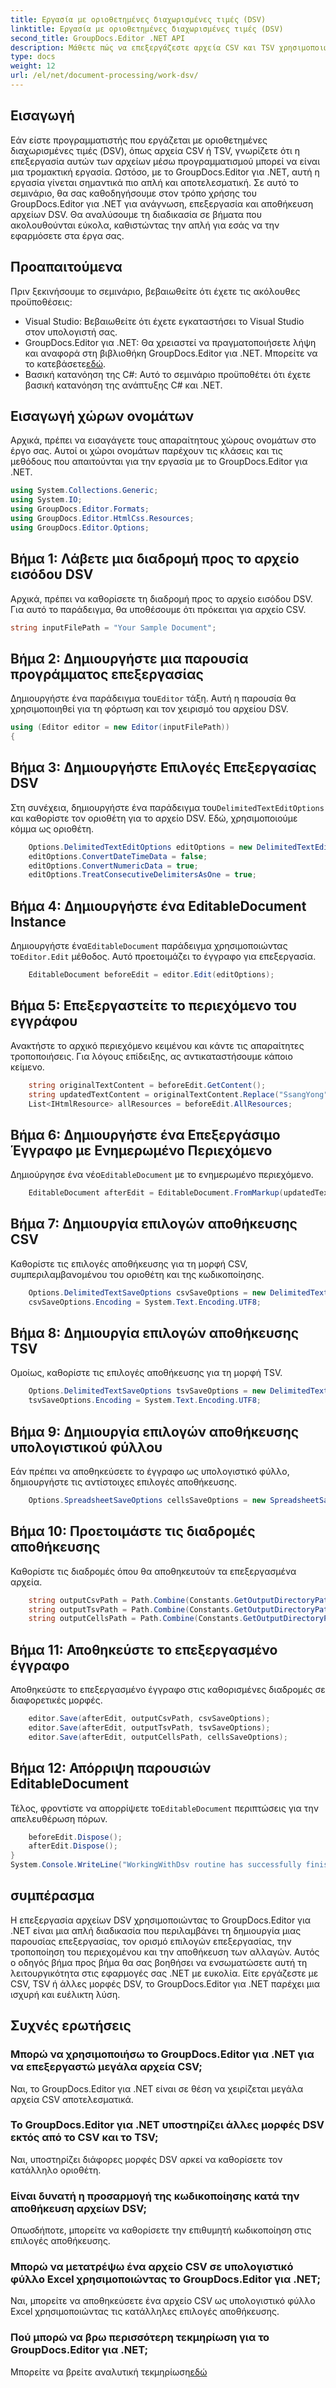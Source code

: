 ```yaml
---
title: Εργασία με οριοθετημένες διαχωρισμένες τιμές (DSV)
linktitle: Εργασία με οριοθετημένες διαχωρισμένες τιμές (DSV)
second_title: GroupDocs.Editor .NET API
description: Μάθετε πώς να επεξεργάζεστε αρχεία CSV και TSV χρησιμοποιώντας το GroupDocs.Editor για .NET με αυτόν τον οδηγό βήμα προς βήμα. Βελτιώστε τα έργα σας .NET χωρίς κόπο.
type: docs
weight: 12
url: /el/net/document-processing/work-dsv/
---
```

## Εισαγωγή
Εάν είστε προγραμματιστής που εργάζεται με οριοθετημένες διαχωρισμένες τιμές (DSV), όπως αρχεία CSV ή TSV, γνωρίζετε ότι η επεξεργασία αυτών των αρχείων μέσω προγραμματισμού μπορεί να είναι μια τρομακτική εργασία. Ωστόσο, με το GroupDocs.Editor για .NET, αυτή η εργασία γίνεται σημαντικά πιο απλή και αποτελεσματική. Σε αυτό το σεμινάριο, θα σας καθοδηγήσουμε στον τρόπο χρήσης του GroupDocs.Editor για .NET για ανάγνωση, επεξεργασία και αποθήκευση αρχείων DSV. Θα αναλύσουμε τη διαδικασία σε βήματα που ακολουθούνται εύκολα, καθιστώντας την απλή για εσάς να την εφαρμόσετε στα έργα σας.
## Προαπαιτούμενα
Πριν ξεκινήσουμε το σεμινάριο, βεβαιωθείτε ότι έχετε τις ακόλουθες προϋποθέσεις:
- Visual Studio: Βεβαιωθείτε ότι έχετε εγκαταστήσει το Visual Studio στον υπολογιστή σας.
-  GroupDocs.Editor για .NET: Θα χρειαστεί να πραγματοποιήσετε λήψη και αναφορά στη βιβλιοθήκη GroupDocs.Editor για .NET. Μπορείτε να το κατεβάσετε[εδώ](https://releases.groupdocs.com/editor/net/).
- Βασική κατανόηση της C#: Αυτό το σεμινάριο προϋποθέτει ότι έχετε βασική κατανόηση της ανάπτυξης C# και .NET.
## Εισαγωγή χώρων ονομάτων
Αρχικά, πρέπει να εισαγάγετε τους απαραίτητους χώρους ονομάτων στο έργο σας. Αυτοί οι χώροι ονομάτων παρέχουν τις κλάσεις και τις μεθόδους που απαιτούνται για την εργασία με το GroupDocs.Editor για .NET.
```csharp
using System.Collections.Generic;
using System.IO;
using GroupDocs.Editor.Formats;
using GroupDocs.Editor.HtmlCss.Resources;
using GroupDocs.Editor.Options;
```

## Βήμα 1: Λάβετε μια διαδρομή προς το αρχείο εισόδου DSV
Αρχικά, πρέπει να καθορίσετε τη διαδρομή προς το αρχείο εισόδου DSV. Για αυτό το παράδειγμα, θα υποθέσουμε ότι πρόκειται για αρχείο CSV.
```csharp
string inputFilePath = "Your Sample Document";
```
## Βήμα 2: Δημιουργήστε μια παρουσία προγράμματος επεξεργασίας
 Δημιουργήστε ένα παράδειγμα του`Editor` τάξη. Αυτή η παρουσία θα χρησιμοποιηθεί για τη φόρτωση και τον χειρισμό του αρχείου DSV.
```csharp
using (Editor editor = new Editor(inputFilePath))
{
```
## Βήμα 3: Δημιουργήστε Επιλογές Επεξεργασίας DSV
 Στη συνέχεια, δημιουργήστε ένα παράδειγμα του`DelimitedTextEditOptions` και καθορίστε τον οριοθέτη για το αρχείο DSV. Εδώ, χρησιμοποιούμε κόμμα ως οριοθέτη.
```csharp
    Options.DelimitedTextEditOptions editOptions = new DelimitedTextEditOptions(",");
    editOptions.ConvertDateTimeData = false;
    editOptions.ConvertNumericData = true;
    editOptions.TreatConsecutiveDelimitersAsOne = true;
```
## Βήμα 4: Δημιουργήστε ένα EditableDocument Instance
 Δημιουργήστε ένα`EditableDocument` παράδειγμα χρησιμοποιώντας το`Editor.Edit` μέθοδος. Αυτό προετοιμάζει το έγγραφο για επεξεργασία.
```csharp
    EditableDocument beforeEdit = editor.Edit(editOptions);
```
## Βήμα 5: Επεξεργαστείτε το περιεχόμενο του εγγράφου
Ανακτήστε το αρχικό περιεχόμενο κειμένου και κάντε τις απαραίτητες τροποποιήσεις. Για λόγους επίδειξης, ας αντικαταστήσουμε κάποιο κείμενο.
```csharp
    string originalTextContent = beforeEdit.GetContent();
    string updatedTextContent = originalTextContent.Replace("SsangYong", "Chevrolet").Replace("Kyron", "Camaro");
    List<IHtmlResource> allResources = beforeEdit.AllResources;
```
## Βήμα 6: Δημιουργήστε ένα Επεξεργάσιμο Έγγραφο με Ενημερωμένο Περιεχόμενο
 Δημιούργησε ένα νέο`EditableDocument` με το ενημερωμένο περιεχόμενο.
```csharp
    EditableDocument afterEdit = EditableDocument.FromMarkup(updatedTextContent, allResources);
```
## Βήμα 7: Δημιουργία επιλογών αποθήκευσης CSV
Καθορίστε τις επιλογές αποθήκευσης για τη μορφή CSV, συμπεριλαμβανομένου του οριοθέτη και της κωδικοποίησης.
```csharp
    Options.DelimitedTextSaveOptions csvSaveOptions = new DelimitedTextSaveOptions(",");
    csvSaveOptions.Encoding = System.Text.Encoding.UTF8;
```
## Βήμα 8: Δημιουργία επιλογών αποθήκευσης TSV
Ομοίως, καθορίστε τις επιλογές αποθήκευσης για τη μορφή TSV.
```csharp
    Options.DelimitedTextSaveOptions tsvSaveOptions = new DelimitedTextSaveOptions("\t");
    tsvSaveOptions.Encoding = System.Text.Encoding.UTF8;
```
## Βήμα 9: Δημιουργία επιλογών αποθήκευσης υπολογιστικού φύλλου
Εάν πρέπει να αποθηκεύσετε το έγγραφο ως υπολογιστικό φύλλο, δημιουργήστε τις αντίστοιχες επιλογές αποθήκευσης.
```csharp
    Options.SpreadsheetSaveOptions cellsSaveOptions = new SpreadsheetSaveOptions(SpreadsheetFormats.Xlsm);
```
## Βήμα 10: Προετοιμάστε τις διαδρομές αποθήκευσης
Καθορίστε τις διαδρομές όπου θα αποθηκευτούν τα επεξεργασμένα αρχεία.
```csharp
    string outputCsvPath = Path.Combine(Constants.GetOutputDirectoryPath(inputFilePath), Path.GetFileNameWithoutExtension(inputFilePath) + ".csv");
    string outputTsvPath = Path.Combine(Constants.GetOutputDirectoryPath(inputFilePath), Path.GetFileNameWithoutExtension(inputFilePath) + ".tsv");
    string outputCellsPath = Path.Combine(Constants.GetOutputDirectoryPath(inputFilePath), Path.GetFileNameWithoutExtension(inputFilePath) + ".xlsm");
```
## Βήμα 11: Αποθηκεύστε το επεξεργασμένο έγγραφο
Αποθηκεύστε το επεξεργασμένο έγγραφο στις καθορισμένες διαδρομές σε διαφορετικές μορφές.
```csharp
    editor.Save(afterEdit, outputCsvPath, csvSaveOptions);
    editor.Save(afterEdit, outputTsvPath, tsvSaveOptions);
    editor.Save(afterEdit, outputCellsPath, cellsSaveOptions);
```
## Βήμα 12: Απόρριψη παρουσιών EditableDocument
 Τέλος, φροντίστε να απορρίψετε το`EditableDocument` περιπτώσεις για την απελευθέρωση πόρων.
```csharp
    beforeEdit.Dispose();
    afterEdit.Dispose();
}
System.Console.WriteLine("WorkingWithDsv routine has successfully finished");
```
## συμπέρασμα
Η επεξεργασία αρχείων DSV χρησιμοποιώντας το GroupDocs.Editor για .NET είναι μια απλή διαδικασία που περιλαμβάνει τη δημιουργία μιας παρουσίας επεξεργασίας, τον ορισμό επιλογών επεξεργασίας, την τροποποίηση του περιεχομένου και την αποθήκευση των αλλαγών. Αυτός ο οδηγός βήμα προς βήμα θα σας βοηθήσει να ενσωματώσετε αυτή τη λειτουργικότητα στις εφαρμογές σας .NET με ευκολία. Είτε εργάζεστε με CSV, TSV ή άλλες μορφές DSV, το GroupDocs.Editor για .NET παρέχει μια ισχυρή και ευέλικτη λύση.
## Συχνές ερωτήσεις
### Μπορώ να χρησιμοποιήσω το GroupDocs.Editor για .NET για να επεξεργαστώ μεγάλα αρχεία CSV;
Ναι, το GroupDocs.Editor για .NET είναι σε θέση να χειρίζεται μεγάλα αρχεία CSV αποτελεσματικά.
### Το GroupDocs.Editor για .NET υποστηρίζει άλλες μορφές DSV εκτός από το CSV και το TSV;
Ναι, υποστηρίζει διάφορες μορφές DSV αρκεί να καθορίσετε τον κατάλληλο οριοθέτη.
### Είναι δυνατή η προσαρμογή της κωδικοποίησης κατά την αποθήκευση αρχείων DSV;
Οπωσδήποτε, μπορείτε να καθορίσετε την επιθυμητή κωδικοποίηση στις επιλογές αποθήκευσης.
### Μπορώ να μετατρέψω ένα αρχείο CSV σε υπολογιστικό φύλλο Excel χρησιμοποιώντας το GroupDocs.Editor για .NET;
Ναι, μπορείτε να αποθηκεύσετε ένα αρχείο CSV ως υπολογιστικό φύλλο Excel χρησιμοποιώντας τις κατάλληλες επιλογές αποθήκευσης.
### Πού μπορώ να βρω περισσότερη τεκμηρίωση για το GroupDocs.Editor για .NET;
 Μπορείτε να βρείτε αναλυτική τεκμηρίωση[εδώ](https://reference.groupdocs.com/editor/net/)